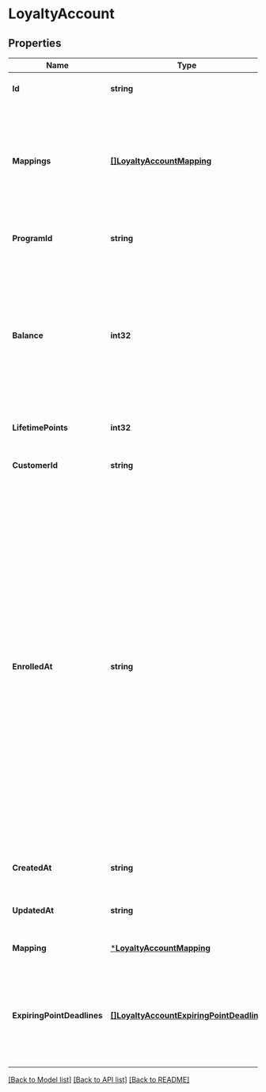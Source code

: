 # LoyaltyAccount

## Properties

 Name                       | Type                                                                                | Description                                                                                                                                                                                                                                                                                                                                                                                                                                                                                                                                                                                                                                                                                                                                                                                                                                                                                                                                       | Notes                        
----------------------------|-------------------------------------------------------------------------------------|---------------------------------------------------------------------------------------------------------------------------------------------------------------------------------------------------------------------------------------------------------------------------------------------------------------------------------------------------------------------------------------------------------------------------------------------------------------------------------------------------------------------------------------------------------------------------------------------------------------------------------------------------------------------------------------------------------------------------------------------------------------------------------------------------------------------------------------------------------------------------------------------------------------------------------------------------|------------------------------
 **Id**                     | **string**                                                                          | The Square-assigned ID of the loyalty account.                                                                                                                                                                                                                                                                                                                                                                                                                                                                                                                                                                                                                                                                                                                                                                                                                                                                                                    | [optional] [default to null] 
 **Mappings**               | [**[]LoyaltyAccountMapping**](LoyaltyAccountMapping.md)                             | The list of mappings that the account is associated with.  Currently, a buyer can only be mapped to a loyalty account using  a phone number. Therefore, the list can only have one mapping. RETIRED at version 2021-05-13. Replaced by the &#x60;mapping&#x60; field.                                                                                                                                                                                                                                                                                                                                                                                                                                                                                                                                                                                                                                                                             | [optional] [default to null] 
 **ProgramId**              | **string**                                                                          | The Square-assigned ID of the [loyalty program](entity:LoyaltyProgram) to which the account belongs.                                                                                                                                                                                                                                                                                                                                                                                                                                                                                                                                                                                                                                                                                                                                                                                                                                              | [default to null]            
 **Balance**                | **int32**                                                                           | The available point balance in the loyalty account. If points are scheduled to expire, they are listed in the &#x60;expiring_point_deadlines&#x60; field.  Your application should be able to handle loyalty accounts that have a negative point balance (&#x60;balance&#x60; is less than 0). This might occur if a seller makes a manual adjustment or as a result of a refund or exchange.                                                                                                                                                                                                                                                                                                                                                                                                                                                                                                                                                     | [optional] [default to null] 
 **LifetimePoints**         | **int32**                                                                           | The total points accrued during the lifetime of the account.                                                                                                                                                                                                                                                                                                                                                                                                                                                                                                                                                                                                                                                                                                                                                                                                                                                                                      | [optional] [default to null] 
 **CustomerId**             | **string**                                                                          | The Square-assigned ID of the [customer](entity:Customer) that is associated with the account.                                                                                                                                                                                                                                                                                                                                                                                                                                                                                                                                                                                                                                                                                                                                                                                                                                                    | [optional] [default to null] 
 **EnrolledAt**             | **string**                                                                          | The timestamp when the buyer joined the loyalty program, in RFC 3339 format. This field is used to display the **Enrolled On** or **Member Since** date in first-party Square products.  If this field is not set in a &#x60;CreateLoyaltyAccount&#x60; request, Square populates it after the buyer&#x27;s first action on their account  (when &#x60;AccumulateLoyaltyPoints&#x60; or &#x60;CreateLoyaltyReward&#x60; is called). In first-party flows, Square populates the field when the buyer agrees to the terms of service in Square Point of Sale.   This field is typically specified in a &#x60;CreateLoyaltyAccount&#x60; request when creating a loyalty account for a buyer who already interacted with their account.  For example, you would set this field when migrating accounts from an external system. The timestamp in the request can represent a current or previous date and time, but it cannot be set for the future. | [optional] [default to null] 
 **CreatedAt**              | **string**                                                                          | The timestamp when the loyalty account was created, in RFC 3339 format.                                                                                                                                                                                                                                                                                                                                                                                                                                                                                                                                                                                                                                                                                                                                                                                                                                                                           | [optional] [default to null] 
 **UpdatedAt**              | **string**                                                                          | The timestamp when the loyalty account was last updated, in RFC 3339 format.                                                                                                                                                                                                                                                                                                                                                                                                                                                                                                                                                                                                                                                                                                                                                                                                                                                                      | [optional] [default to null] 
 **Mapping**                | [***LoyaltyAccountMapping**](LoyaltyAccountMapping.md)                              |                                                                                                                                                                                                                                                                                                                                                                                                                                                                                                                                                                                                                                                                                                                                                                                                                                                                                                                                                   | [optional] [default to null] 
 **ExpiringPointDeadlines** | [**[]LoyaltyAccountExpiringPointDeadline**](LoyaltyAccountExpiringPointDeadline.md) | The schedule for when points expire in the loyalty account balance. This field is present only if the account has points that are scheduled to expire.   The total number of points in this field equals the number of points in the &#x60;balance&#x60; field.                                                                                                                                                                                                                                                                                                                                                                                                                                                                                                                                                                                                                                                                                   | [optional] [default to null] 

[[Back to Model list]](../README.md#documentation-for-models) [[Back to API list]](../README.md#documentation-for-api-endpoints) [[Back to README]](../README.md)

